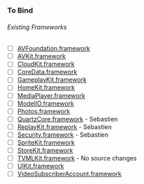 ### To Bind
###### Existing Frameworks
- [ ] [AVFoundation.framework](https://github.com/xamarin/xamarin-macios/wiki/AVFoundation-tvOS-Beta1)
- [ ] [AVKit.framework](https://github.com/xamarin/xamarin-macios/wiki/AVKit-tvOS-Beta1)
- [ ] [CloudKit.framework](https://github.com/xamarin/xamarin-macios/wiki/CloudKit-tvOS-Beta1)
- [ ] [CoreData.framework](https://github.com/xamarin/xamarin-macios/wiki/CoreData-tvOS-Beta1)
- [ ] [GameplayKit.framework](https://github.com/xamarin/xamarin-macios/wiki/GameplayKit-tvOS-Beta1)
- [ ] [HomeKit.framework](https://github.com/xamarin/xamarin-macios/wiki/HomeKit-tvOS-Beta1)
- [ ] [MediaPlayer.framework](https://github.com/xamarin/xamarin-macios/wiki/MediaPlayer-tvOS-Beta1)
- [ ] [ModelIO.framework](https://github.com/xamarin/xamarin-macios/wiki/ModelIO-tvOS-Beta1)
- [ ] [Photos.framework](https://github.com/xamarin/xamarin-macios/wiki/Photos-tvOS-Beta1)
- [ ] [QuartzCore.framework](https://github.com/xamarin/xamarin-macios/wiki/QuartzCore-tvOS-Beta1) - Sebastien
- [ ] [ReplayKit.framework](https://github.com/xamarin/xamarin-macios/wiki/ReplayKit-tvOS-Beta1) - Sebastien
- [ ] [Security.framework](https://github.com/xamarin/xamarin-macios/wiki/Security-tvOS-Beta1) - Sebastien
- [ ] [SpriteKit.framework](https://github.com/xamarin/xamarin-macios/wiki/SpriteKit-tvOS-Beta1)
- [ ] [StoreKit.framework](https://github.com/xamarin/xamarin-macios/wiki/StoreKit-tvOS-Beta1)
- [ ] [TVMLKit.framework](https://github.com/xamarin/xamarin-macios/wiki/TVMLKit-tvOS-Beta1) - No source changes
- [ ] [UIKit.framework](https://github.com/xamarin/xamarin-macios/wiki/UIKit-tvOS-Beta1)
- [ ] [VideoSubscriberAccount.framework](https://github.com/xamarin/xamarin-macios/wiki/VideoSubscriberAccount-tvOS-Beta1)
